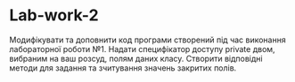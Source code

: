 # Lab-work-2
Модифікувати та доповнити код програми створений під час виконання лабораторної роботи №1. Надати специфікатор доступу private двом, вибраним на ваш розсуд, полям даних класу. Створити відповідні методи для задання та зчитування значень закритих полів. 
